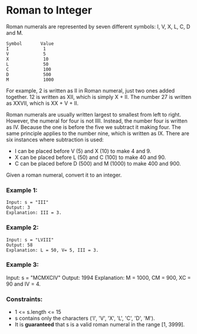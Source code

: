 # Roman to Integer

Roman numerals are represented by seven different symbols: I, V, X, L, C, D and M.

```
Symbol       Value
I             1
V             5
X             10
L             50
C             100
D             500
M             1000
```

For example, 2 is written as II in Roman numeral, just two ones added together. 12 is written as XII, which is simply X + II. The number 27 is written as XXVII, which is XX + V + II.

Roman numerals are usually written largest to smallest from left to right. However, the numeral for four is not IIII. Instead, the number four is written as IV. Because the one is before the five we subtract it making four. The same principle applies to the number nine, which is written as IX. There are six instances where subtraction is used:

- I can be placed before V (5) and X (10) to make 4 and 9.
- X can be placed before L (50) and C (100) to make 40 and 90.
- C can be placed before D (500) and M (1000) to make 400 and 900.

Given a roman numeral, convert it to an integer.

### **Example 1**:

```
Input: s = "III"
Output: 3
Explanation: III = 3.
```

### **Example 2**:

```
Input: s = "LVIII"
Output: 58
Explanation: L = 50, V= 5, III = 3.
```

### **Example 3**:

Input: s = "MCMXCIV" Output: 1994 Explanation: M = 1000, CM = 900, XC = 90 and IV = 4.

### **Constraints**:

- 1 <= s.length <= 15
- s contains only the characters ('I', 'V', 'X', 'L', 'C', 'D', 'M').
- It is **guaranteed** that s is a valid roman numeral in the range [1, 3999].
